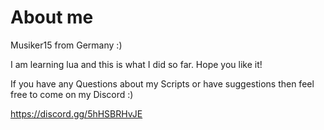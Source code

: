 # About me
Musiker15 from Germany :)

I am learning lua and this is what I did so far. Hope you like it!

If you have any Questions about my Scripts or have suggestions then feel free to come on my Discord :)

https://discord.gg/5hHSBRHvJE

